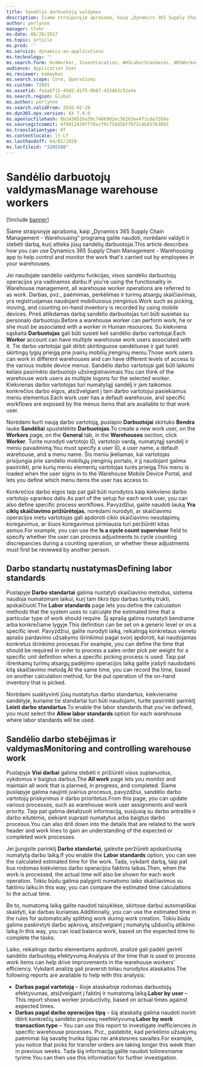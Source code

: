 ```yaml
---
title: Sandėlio darbuotojų valdymas
description: Šiame straipsnyje aprašoma, kaip „Dynamics 365 Supply Chain Management - Warehousing“ programą galite naudoti, norėdami valdyti ir stebėti darbą, kurį atlieka jūsų sandėlių darbuotojai.
author: perlynne
manager: tfehr
ms.date: 06/20/2017
ms.topic: article
ms.prod: ''
ms.service: dynamics-ax-applications
ms.technology: ''
ms.search.form: HcmWorker, InventLocation, WHSLaborStandards, WHSWorker, WHSWorkTable, WHSWorkTableListPage
audience: Application User
ms.reviewer: kamaybac
ms.search.scope: Core, Operations
ms.custom: 72891
ms.assetid: feaa6f15-49d2-41f5-9b87-453463c52e4e
ms.search.region: Global
ms.author: perlynne
ms.search.validFrom: 2016-02-28
ms.dyn365.ops.version: AX 7.0.0
ms.openlocfilehash: 0b143051ba39c74869d2ec56203ee4f1cda7268a
ms.sourcegitcommit: 4f9912439ff78acf0c754d5bff972c4b85763093
ms.translationtype: HT
ms.contentlocale: lt-LT
ms.lasthandoff: 04/02/2020
ms.locfileid: "3205580"
---
```

# <a name="manage-warehouse-workers"></a><span data-ttu-id="0be0a-103">Sandėlio darbuotojų valdymas</span><span class="sxs-lookup"><span data-stu-id="0be0a-103">Manage warehouse workers</span></span>

[!include [banner](../includes/banner.md)]

<span data-ttu-id="0be0a-104">Šiame straipsnyje aprašoma, kaip „Dynamics 365 Supply Chain Management - Warehousing“ programą galite naudoti, norėdami valdyti ir stebėti darbą, kurį atlieka jūsų sandėlių darbuotojai.</span><span class="sxs-lookup"><span data-stu-id="0be0a-104">This article describes how you can use Dynamics 365 Supply Chain Management - Warehousing app to help control and monitor the work that's carried out by employees in your warehouses.</span></span>

<span data-ttu-id="0be0a-105">Jei naudojate sandėlio valdymo funkcijas, visos sandėlio darbuotojų operacijos yra vadinamos *darbu*.</span><span class="sxs-lookup"><span data-stu-id="0be0a-105">If you're using the functionality in Warehouse management, all warehouse worker operations are referred to as *work*.</span></span> <span data-ttu-id="0be0a-106">Darbas, pvz., paėmimas, perkėlimas ir turimų atsargų skaičiavimas, yra registruojamas naudojant mobiliuosius įrenginius.</span><span class="sxs-lookup"><span data-stu-id="0be0a-106">Work such as picking, moving, and counting on-hand inventory is recorded by using mobile devices.</span></span> <span data-ttu-id="0be0a-107">Prieš atlikdamas darbą sandėlio darbuotojas turi būti susietas su personalo darbuotoju.</span><span class="sxs-lookup"><span data-stu-id="0be0a-107">Before a warehouse worker can perform work, he or she must be associated with a worker in Human resources.</span></span> <span data-ttu-id="0be0a-108">Su kiekviena sąskaita **Darbuotojas** gali būti susieti keli sandėlio darbo vartotojai.</span><span class="sxs-lookup"><span data-stu-id="0be0a-108">Each **Worker** account can have multiple warehouse work users associated with it.</span></span> <span data-ttu-id="0be0a-109">Tie darbo vartotojai gali dirbti skirtinguose sandėliuose ir gali turėti skirtingų lygių prieigą prie įvairių mobilių įrenginių meniu.</span><span class="sxs-lookup"><span data-stu-id="0be0a-109">Those work users can work in different warehouses and can have different levels of access to the various mobile device menus.</span></span> <span data-ttu-id="0be0a-110">Sandėlio darbo vartotojai gali būti laikomi keliais pasirinkto darbuotojo užsiregistravimais.</span><span class="sxs-lookup"><span data-stu-id="0be0a-110">You can think of the warehouse work users as multiple logons for the selected worker.</span></span> <span data-ttu-id="0be0a-111">Kiekvienas darbo vartotojas turi numatytąjį sandėlį ir jam taikomos konkrečios darbo eigos, atsižvelgiant į tam darbo vartotojui pasiekiamus meniu elementus.</span><span class="sxs-lookup"><span data-stu-id="0be0a-111">Each work user has a default warehouse, and specific workflows are exposed by the menus items that are available to that work user.</span></span> 

<span data-ttu-id="0be0a-112">Norėdami kurti naują darbo vartotoją, puslapio **Darbuotojai** skirtuko **Bendra** lauke **Sandėliai** spustelėkite **Darbuotojas**.</span><span class="sxs-lookup"><span data-stu-id="0be0a-112">To create a new work user, on the **Workers** page, on the **General** tab, in the **Warehouses** section, click **Worker**.</span></span> <span data-ttu-id="0be0a-113">Turite nurodyti vartotojo ID, vartotojo vardą, numatytąjį sandėlį ir meniu pavadinimą.</span><span class="sxs-lookup"><span data-stu-id="0be0a-113">You must specify a user ID, a user name, a default warehouse, and a menu name.</span></span> <span data-ttu-id="0be0a-114">Šis meniu įkeliamas, kai vartotojas prisijungia prie sandėlio mobiliųjų įrenginių portalo, ir jį naudojant galima pasirinkti, prie kurių meniu elementų vartotojas turės prieigą.</span><span class="sxs-lookup"><span data-stu-id="0be0a-114">This menu is loaded when the user signs in to the Warehouse Mobile Device Portal, and lets you define which menu items the user has access to.</span></span> 

<span data-ttu-id="0be0a-115">Konkrečios darbo eigos taip pat gali būti nurodytos kaip kiekvieno darbo vartotojo sąrankos dalis.</span><span class="sxs-lookup"><span data-stu-id="0be0a-115">As part of the setup for each work user, you can also define specific process workflows.</span></span> <span data-ttu-id="0be0a-116">Pavyzdžiui, galite naudoti lauką **Yra ciklų skaičiavimo prižiūrėtojas**, norėdami nurodyti, ar skaičiavimo operacijos metu vartotojas gali apdoroti ciklo skaičiavimo nesutapimų koregavimus, ar šiuos koregavimus pirmiausia turi peržiūrėti kitas asmuo.</span><span class="sxs-lookup"><span data-stu-id="0be0a-116">For example, you can use the **Is a cycle count supervisor** field to specify whether the user can process adjustments to cycle counting discrepancies during a counting operation, or whether these adjustments must first be reviewed by another person.</span></span>

## <a name="defining-labor-standards"></a><span data-ttu-id="0be0a-117">Darbo standartų nustatymas</span><span class="sxs-lookup"><span data-stu-id="0be0a-117">Defining labor standards</span></span>
<span data-ttu-id="0be0a-118">Puslapyje **Darbo standartai** galima nustatyti skaičiavimo metodus, sistema naudoja numatomam laikui, kurį tam tikro tipo darbas turėtų trukti, apskaičiuoti.</span><span class="sxs-lookup"><span data-stu-id="0be0a-118">The **Labor standards** page lets you define the calculation methods that the system uses to calculate the estimated time that a particular type of work should require.</span></span> <span data-ttu-id="0be0a-119">Šį aprašą galima nustatyti bendrame arba konkrečiame lygyje.</span><span class="sxs-lookup"><span data-stu-id="0be0a-119">This definition can be set on a generic level or on a specific level.</span></span> <span data-ttu-id="0be0a-120">Pavyzdžiui, galite nurodyti laiką, reikalingą konkretaus vieneto aprašo pardavimo užsakymo išrinkimui pagal svorį apdoroti, kai naudojamas konkretus išrinkimo procesas.</span><span class="sxs-lookup"><span data-stu-id="0be0a-120">For example, you can define the time that should be required in order to process a sales order pick per weight for a specific unit definition when a specific picking process is used.</span></span> <span data-ttu-id="0be0a-121">Taip pat išrenkamų turimų atsargų padėjimo operacijos laiką galite įrašyti naudodami kitą skaičiavimo metodą.</span><span class="sxs-lookup"><span data-stu-id="0be0a-121">At the same time, you can record the time, based on another calculation method, for the put operation of the on-hand inventory that is picked.</span></span> 

<span data-ttu-id="0be0a-122">Norėdami suaktyvinti jūsų nustatytus darbo standartus, kiekviename sandėlyje, kuriame tie standartai turi būti naudojami, turite pasirinkti parinktį **Leisti darbo standartus**.</span><span class="sxs-lookup"><span data-stu-id="0be0a-122">To enable the labor standards that you've defined, you must select the **Allow labor standards** option for each warehouse where labor standards will be used.</span></span>

## <a name="monitoring-and-controlling-warehouse-work"></a><span data-ttu-id="0be0a-123">Sandėlio darbo stebėjimas ir valdymas</span><span class="sxs-lookup"><span data-stu-id="0be0a-123">Monitoring and controlling warehouse work</span></span>
<span data-ttu-id="0be0a-124">Puslapyje **Visi darbai** galima stebėti ir prižiūrėti visus suplanuotus, vykdomus ir baigtus darbus.</span><span class="sxs-lookup"><span data-stu-id="0be0a-124">The **All work** page lets you monitor and maintain all work that is planned, in progress, and completed.</span></span> <span data-ttu-id="0be0a-125">Šiame puslapyje galima naujinti įvairius procesus, pavyzdžiui, sandėlio darbo vartotojų priskyrimus ir darbo prioritetus.</span><span class="sxs-lookup"><span data-stu-id="0be0a-125">From this page, you can update various processes, such as warehouse work user assignments and work priority.</span></span> <span data-ttu-id="0be0a-126">Taip pat galima detalizuoti informaciją, susijusią su darbo antrašte ir darbo eilutėmis, siekiant suprasti numatytus arba baigtus darbo procesus.</span><span class="sxs-lookup"><span data-stu-id="0be0a-126">You can also drill down into the details that are related to the work header and work lines to gain an understanding of the expected or completed work processes.</span></span> 

<span data-ttu-id="0be0a-127">Jei įjungsite parinktį **Darbo standartai**, galėsite peržiūrėti apskaičiuotą numatytą darbo laiką.</span><span class="sxs-lookup"><span data-stu-id="0be0a-127">If you enable the **Labor standards** option, you can see the calculated estimated time for the work.</span></span> <span data-ttu-id="0be0a-128">Tada, vykdant darbą, taip pat bus rodomas kiekvienos darbo operacijos faktinis laikas.</span><span class="sxs-lookup"><span data-stu-id="0be0a-128">Then, when the work is processed, the actual time will also be shown for each work operation.</span></span> <span data-ttu-id="0be0a-129">Tokiu būdu galima palyginti numatomo laiko skaičiavimus su faktiniu laiku.</span><span class="sxs-lookup"><span data-stu-id="0be0a-129">In this way, you can compare the estimated time calculations to the actual time.</span></span> 

<span data-ttu-id="0be0a-130">Be to, numatomą laiką galite naudoti taisyklėse, skirtose darbui automatiškai skaidyti, kai darbas kuriamas.</span><span class="sxs-lookup"><span data-stu-id="0be0a-130">Additionally, you can use the estimated time in the rules for automatically splitting work during work creation.</span></span> <span data-ttu-id="0be0a-131">Tokiu būdu galima paskirstyti darbo apkrovą, atsižvelgiant į numatytą užduočių atlikimo laiką.</span><span class="sxs-lookup"><span data-stu-id="0be0a-131">In this way, you can load balance work, based on the expected time to complete the tasks.</span></span> 

<span data-ttu-id="0be0a-132">Laiko, reikalingo darbo elementams apdoroti, analizė gali padėti gerinti sandėlio darbuotojų efektyvumą.</span><span class="sxs-lookup"><span data-stu-id="0be0a-132">Analysis of the time that is used to process work items can help drive improvements in the warehouse workers’ efficiency.</span></span> <span data-ttu-id="0be0a-133">Vykdant analizę gali praversti toliau nurodytos ataskaitos.</span><span class="sxs-lookup"><span data-stu-id="0be0a-133">The following reports are available to help with this analysis:</span></span>

-   <span data-ttu-id="0be0a-134">**Darbas pagal vartotoją** – šioje ataskaitoje rodomas darbuotojų efektyvumas, atsižvelgiant į faktinį ir numatomą laiką.</span><span class="sxs-lookup"><span data-stu-id="0be0a-134">**Labor by user** – This report shows worker productivity, based on actual times against expected times.</span></span>
-   <span data-ttu-id="0be0a-135">**Darbas pagal darbo operacijos tipą** – šią ataskaitą galima naudoti norint ištirti konkrečių sandėlio procesų neefektyvumą.</span><span class="sxs-lookup"><span data-stu-id="0be0a-135">**Labor by work transaction type** – You can use this report to investigate inefficiencies in specific warehouse processes.</span></span> <span data-ttu-id="0be0a-136">Pvz., pastebite, kad perkėlimo užsakymų paėmimai šią savaitę trunka ilgiau nei ankstesnes savaites.</span><span class="sxs-lookup"><span data-stu-id="0be0a-136">For example, you notice that picks for transfer orders are taking longer this week than in previous weeks.</span></span> <span data-ttu-id="0be0a-137">Tada šią informaciją galite naudoti tolimesniame tyrime.</span><span class="sxs-lookup"><span data-stu-id="0be0a-137">You can then use this information for further investigation.</span></span>




